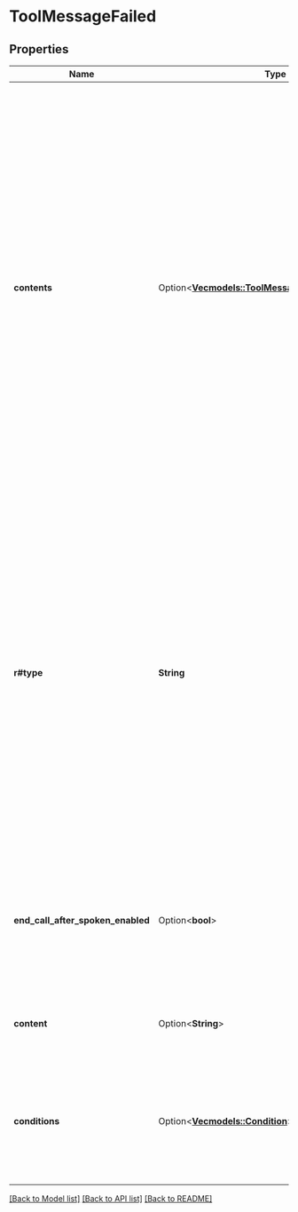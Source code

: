 # ToolMessageFailed

## Properties

Name | Type | Description | Notes
------------ | ------------- | ------------- | -------------
**contents** | Option<[**Vec<models::ToolMessageStartContentsInner>**](ToolMessageStart_contents_inner.md)> | This is an alternative to the `content` property. It allows to specify variants of the same content, one per language.  Usage: - If your assistants are multilingual, you can provide content for each language. - If you don't provide content for a language, the first item in the array will be automatically translated to the active language at that moment.  This will override the `content` property. | [optional]
**r#type** | **String** | This message is triggered when the tool call fails.  This message is never triggered for async tool calls.  If this message is not provided, the model will be requested to respond.  If this message is provided, only this message will be spoken and the model will not be requested to come up with a response. It's an exclusive OR. | 
**end_call_after_spoken_enabled** | Option<**bool**> | This is an optional boolean that if true, the call will end after the message is spoken. Default is false.  @default false | [optional]
**content** | Option<**String**> | This is the content that the assistant says when this message is triggered. | [optional]
**conditions** | Option<[**Vec<models::Condition>**](Condition.md)> | This is an optional array of conditions that the tool call arguments must meet in order for this message to be triggered. | [optional]

[[Back to Model list]](../README.md#documentation-for-models) [[Back to API list]](../README.md#documentation-for-api-endpoints) [[Back to README]](../README.md)


